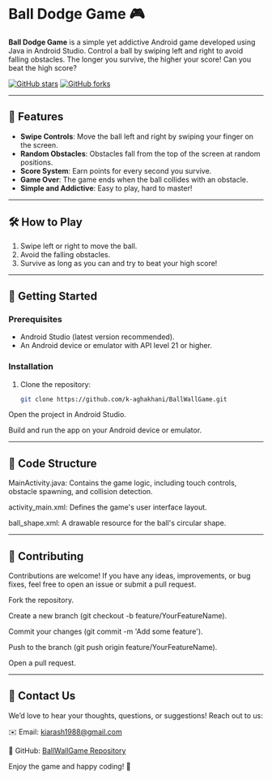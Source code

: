  # Ball Dodge Game 🎮

**Ball Dodge Game** is a simple yet addictive Android game developed using Java in Android Studio. Control a ball by swiping left and right to avoid falling obstacles. The longer you survive, the higher your score! Can you beat the high score?

[![GitHub stars](https://img.shields.io/github/stars/k-aghakhani/BallWallGame?style=social)](https://github.com/k-aghakhani/BallWallGame/stargazers)
[![GitHub forks](https://img.shields.io/github/forks/k-aghakhani/BallWallGame?style=social)](https://github.com/k-aghakhani/BallWallGame/network)

---

## 🎯 Features

- **Swipe Controls**: Move the ball left and right by swiping your finger on the screen.
- **Random Obstacles**: Obstacles fall from the top of the screen at random positions.
- **Score System**: Earn points for every second you survive.
- **Game Over**: The game ends when the ball collides with an obstacle.
- **Simple and Addictive**: Easy to play, hard to master!

---

## 🛠️ How to Play

1. Swipe left or right to move the ball.
2. Avoid the falling obstacles.
3. Survive as long as you can and try to beat your high score!

---

## 🚀 Getting Started

### Prerequisites
- Android Studio (latest version recommended).
- An Android device or emulator with API level 21 or higher.

### Installation
1. Clone the repository:
   ```bash
   git clone https://github.com/k-aghakhani/BallWallGame.git
Open the project in Android Studio.

Build and run the app on your Android device or emulator.

---

## 🧩 Code Structure
MainActivity.java: Contains the game logic, including touch controls, obstacle spawning, and collision detection.

activity_main.xml: Defines the game's user interface layout.

ball_shape.xml: A drawable resource for the ball's circular shape.

---

## 🙌 Contributing
Contributions are welcome! If you have any ideas, improvements, or bug fixes, feel free to open an issue or submit a pull request.

Fork the repository.

Create a new branch (git checkout -b feature/YourFeatureName).

Commit your changes (git commit -m 'Add some feature').

Push to the branch (git push origin feature/YourFeatureName).

Open a pull request.

---

## 📧 Contact Us
We’d love to hear your thoughts, questions, or suggestions! Reach out to us:

✉️ Email: kiarash1988@gmail.com

🔗 GitHub: [BallWallGame Repository](https://github.com/k-aghakhani/BallWallGame.git)

Enjoy the game and happy coding! 🎉
